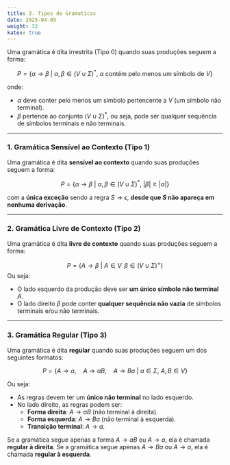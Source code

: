 ```yaml
---
title: 3. Tipos de Gramaticas
date: 2025-04-05
weight: 32
katex: true
---
```


Uma gramática é dita irrestrita (Tipo 0) quando suas produções seguem a forma:

$$P = \lbrace \alpha \rightarrow \beta \ \Big| \ \alpha, \beta \in (V \cup \Sigma)^{*},\ \alpha \text{ contém pelo menos um símbolo de } V \rbrace$$

onde:
- $\alpha$ deve conter pelo menos um símbolo pertencente a $V$ (um símbolo não terminal).
- $\beta$ pertence ao conjunto $(V \cup \Sigma)^{*}$, ou seja, pode ser qualquer sequência de símbolos terminais e não terminais.

---

### **1. Gramática Sensível ao Contexto (Tipo 1)**
Uma gramática é dita **sensível ao contexto** quando suas produções seguem a forma:

$$P = \lbrace \alpha \rightarrow \beta \ \Big| \ \alpha, \beta \in (V \cup \Sigma)^{*},\ |\beta| \geq |\alpha| \rbrace$$

com a **única exceção** sendo a regra $S \to \epsilon$, **desde que $S$ não apareça em nenhuma derivação**.

---

### **2. Gramática Livre de Contexto (Tipo 2)**
Uma gramática é dita **livre de contexto** quando suas produções seguem a forma:

$$P = \lbrace A \rightarrow \beta \ \Big| \ A \in V \, \ \beta \in (V \cup \Sigma)^{+} \rbrace$$
Ou seja:
- O lado esquerdo da produção deve ser **um único símbolo não terminal** $A$.
- O lado direito $\beta$ pode conter **qualquer sequência não vazia** de símbolos terminais e/ou não terminais.

---

### **3. Gramática Regular (Tipo 3)**
Uma gramática é dita **regular** quando suas produções seguem um dos seguintes formatos:

$$P = \lbrace A \rightarrow a, \quad A \rightarrow aB, \quad A \rightarrow Ba \ \Big| \ a \in \Sigma, \ A, B \in V \rbrace$$

Ou seja:
- As regras devem ter um **único não terminal** no lado esquerdo.
- No lado direito, as regras podem ser:
  - **Forma direita**: $A \rightarrow aB$ (não terminal à direita).
  - **Forma esquerda**: $A\rightarrow Ba$ (não terminal à esquerda).
  - **Transição terminal**: $A \rightarrow a$.

Se a gramática segue apenas a forma $A \to aB$ ou $A \to a$, ela é chamada **regular à direita**.
Se a gramática segue apenas $A \to Ba$ ou $A \to a$, ela é chamada **regular à esquerda**.
